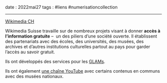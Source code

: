 date : 2022mai27
tags : #liens #numerisationcollection 

---------

[Wikimedia CH](https://wikimedia.ch/fr/)

Wikimedia Suisse travaille sur de nombreux projets visant à donner **accès à l’information gratuite** –  un des piliers d’une société ouverte. Il établissent des partenariats avec des écoles, des universités, des musées, des archives et d’autres institutions culturelles partout au pays pour garder l’accès au savoir gratuit. 

Ils ont développés des services pour les [GLAMs](https://wikimedia.ch/en/services/glam/). 

Ils ont également [une chaîne YouTube](https://www.youtube.com/channel/UCFbORRnaIL93uVIy7LVhBjA) avec certains contenus en communs avec des musées nationaux. 